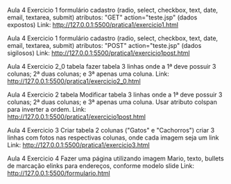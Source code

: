 Aula 4 Exercicio 1 formulário cadastro (radio, select, checkbox, text, date, email, textarea, submit) atributos: "GET" action="teste.jsp" (dados expostos)
Link: http://127.0.0.1:5500/pratica1/exercicio1.html

Aula 4 Exercicio 1 formulário cadastro (radio, select, checkbox, text, date, email, textarea, submit) atributos: "POST" action="teste.jsp" (dados sigilosos) 
Link: http://127.0.0.1:5500/pratica1/exercicio1post.html

Aula 4 Exercicio 2_0 tabela fazer tabela 3 linhas onde a 1ª deve possuir 3 colunas; 2ª duas colunas; e 3ª apenas uma coluna. 
Link: http://127.0.0.1:5500/pratica1/exercicio2_0.html

Aula 4 Exercicio 2 tabela Modificar tabela 3 linhas onde a 1ª deve possuir 3 colunas; 2ª duas colunas; e 3ª apenas uma coluna. Usar atributo colspan para inverter a ordem.
Link: http://127.0.0.1:5500/pratica1/exercicio1post.html

Aula 4 Exercicio 3 Criar tabela 2 colunas ("Gatos" e "Cachorros") criar 3 linhas com fotos nas respectivas colunas, onde cada imagem seja um link
Link: http://127.0.0.1:5500/pratica1/exercicio3.html

Aula 4 Exercicio 4 Fazer uma página utilizando imagem Mario, texto, bullets de marcação elinks para endereços, conforme modelo slide
Link: http://127.0.0.1:5500/formulario.html
